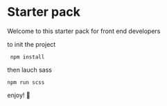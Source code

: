 <h1>Starter pack</h1>

Welcome to this starter pack for front end developers

to init the project

<code> npm install </code>

then lauch sass

<code>npm run scss </code>

enjoy! :rocket: